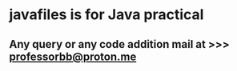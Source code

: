 # javafiles is for Java practical

## Any query or any code addition mail at >>> professorbb@proton.me
